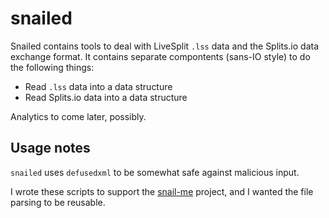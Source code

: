 snailed
=======

Snailed contains tools to deal with LiveSplit `.lss` data and the Splits.io data exchange format. It contains separate
compontents (sans-IO style) to do the following things:

- Read `.lss` data into a data structure
- Read Splits.io data into a data structure

Analytics to come later, possibly.

Usage notes
-----------

`snailed` uses `defusedxml` to be somewhat safe against malicious input.

I wrote these scripts to support the [snail-me](https://github.com/rixx/snail-me) project, and I wanted the file parsing
to be reusable.
